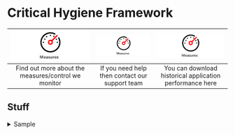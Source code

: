 # Critical Hygiene Framework

|<a href="assist/"><img src="Guage.svg" alt="drawing"></a>| <a href="other/"><img src="Guage.svg" alt="drawing"></a> | <img src="Guage.svg" alt="drawing"> | 
| :---:  | :---: | :---: |
|Find out more about the measures/control we monitor|If you need help then contact our support team|You can download historical application performance here|

## Stuff

<details>
  <summary>Sample</summary>

  ### Heading
  The dashboard can be accessed via
  <br>
  [Some Link](https://google.com)
  <br>
  More text **important**
  ### ANother heading
</details>
